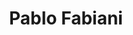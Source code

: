 ---
title: "Pablo Fabiani"
url: /ciudad-autonoma-de-buenos-aires/pablo-fabiani/
shop: peluquería
---